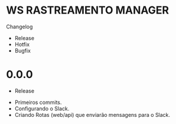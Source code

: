 # WS RASTREAMENTO MANAGER
Changelog
  - Release
  - Hotfix
  - Bugfix
# 0.0.0
* Release
- Primeiros commits.
- Configurando o Slack.
- Criando Rotas (web/api) que enviarão mensagens para o Slack.
